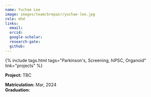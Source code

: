 ```yaml
---
name: Yuchae Lee
image: images/team/brepair/yuchae-lee.jpg
role: mhd
links:
  email:
  orcid:
  google-scholar:
  research-gate:
  github:
---
```


{%
  include tags.html
  tags="Parkinson's, Screening, hiPSC, Organoid"
  link="projects"
%}

<strong>Project:</strong> TBC <br>

<strong>Matriculation:</strong> Mar, 2024 <br>
<strong>Graduation:</strong>
